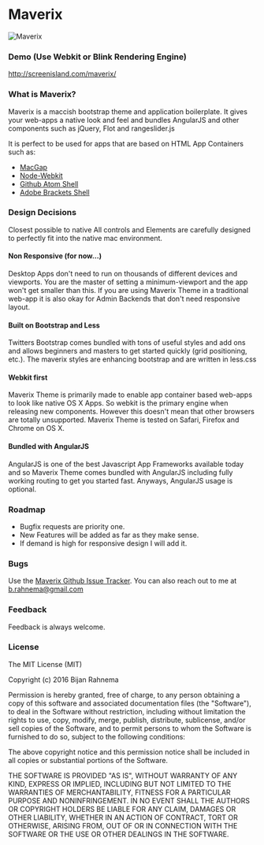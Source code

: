 Maverix
=======

![Maverix](http://screenisland.com/maverix/maverix.png)

### Demo (Use Webkit or Blink Rendering Engine)
http://screenisland.com/maverix/

### What is Maverix?

Maverix is a maccish bootstrap theme and application boilerplate. It gives your web-apps a native look and feel and bundles AngularJS and other components such as jQuery, Flot and rangeslider.js

It is perfect to be used for apps that are based on HTML App Containers such as:

- [MacGap](https://github.com/maccman/macgap)
- [Node-Webkit](https://github.com/rogerwang/node-webkit)
- [Github Atom Shell](https://github.com/atom/atom-shell)
- [Adobe Brackets Shell](https://github.com/adobe/brackets-shell)

### Design Decisions
Closest possible to native
All controls and Elements are carefully designed to perfectly fit into the native mac environment.

#### Non Responsive (for now...)
Desktop Apps don't need to run on thousands of different devices and viewports. You are the master of setting a minimum-viewport and the app won't get smaller than this. If you are using Maverix Theme in a traditional web-app it is also okay for Admin Backends that don't need responsive layout.

#### Built on Bootstrap and Less
Twitters Bootstrap comes bundled with tons of useful styles and add ons and allows beginners and masters to get started quickly (grid positioning, etc.). The maverix styles are enhancing bootstrap and are written in less.css

#### Webkit first
Maverix Theme is primarily made to enable app container based web-apps to look like native OS X Apps. So webkit is the primary engine when releasing new components. However this doesn't mean that other browsers are totally unsupported. Maverix Theme is tested on Safari, Firefox and Chrome on OS X.

#### Bundled with AngularJS
AngularJS is one of the best Javascript App Frameworks available today and so Maverix Theme comes bundled with AngularJS including fully working routing to get you started fast. Anyways, AngularJS usage is optional.

### Roadmap
- Bugfix requests are priority one.
- New Features will be added as far as they make sense.
- If demand is high for responsive design I will add it.

### Bugs
Use the [Maverix Github Issue Tracker](https://github.com/tschundeee/maverix/issues).
You can also reach out to me at [b.rahnema@gmail.com](mailto:b.rahnema@gmail.com?subject=Maverix)

### Feedback
Feedback is always welcome.

### License
The MIT License (MIT)

Copyright (c) 2016 Bijan Rahnema

Permission is hereby granted, free of charge, to any person obtaining a copy
of this software and associated documentation files (the "Software"), to deal
in the Software without restriction, including without limitation the rights
to use, copy, modify, merge, publish, distribute, sublicense, and/or sell
copies of the Software, and to permit persons to whom the Software is
furnished to do so, subject to the following conditions:

The above copyright notice and this permission notice shall be included in
all copies or substantial portions of the Software.

THE SOFTWARE IS PROVIDED "AS IS", WITHOUT WARRANTY OF ANY KIND, EXPRESS OR
IMPLIED, INCLUDING BUT NOT LIMITED TO THE WARRANTIES OF MERCHANTABILITY,
FITNESS FOR A PARTICULAR PURPOSE AND NONINFRINGEMENT. IN NO EVENT SHALL THE
AUTHORS OR COPYRIGHT HOLDERS BE LIABLE FOR ANY CLAIM, DAMAGES OR OTHER
LIABILITY, WHETHER IN AN ACTION OF CONTRACT, TORT OR OTHERWISE, ARISING FROM,
OUT OF OR IN CONNECTION WITH THE SOFTWARE OR THE USE OR OTHER DEALINGS IN
THE SOFTWARE.
